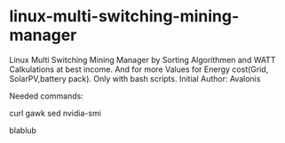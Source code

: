 # linux-multi-switching-mining-manager
Linux Multi Switching Mining Manager by Sorting Algorithmen and WATT Calkulations at best income. And for more Values for Energy cost(Grid, SolarPV,battery pack).
Only with bash scripts.
Initial Author: Avalonis

Needed commands:

curl
gawk
sed
nvidia-smi

blablub